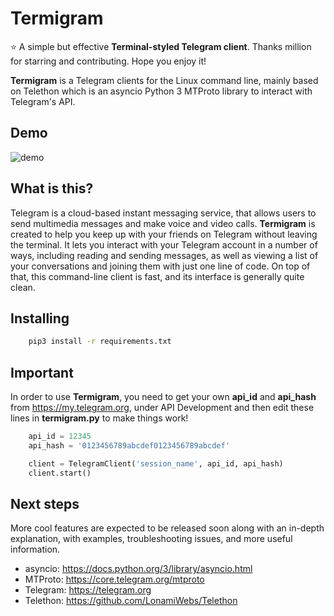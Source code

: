 Termigram
========

  ⭐️ A simple but effective **Terminal-styled Telegram client**. Thanks million for starring and contributing. Hope you enjoy it!

**Termigram** is a Telegram clients for the Linux command line, mainly based on Telethon which is an asyncio Python 3 MTProto library to interact with Telegram's API.

Demo
-------------

![demo](https://raw.githubusercontent.com/tjeubaoit/termigram/master/termigram_demo.gif)

What is this?
-------------

Telegram is a cloud-based instant messaging service, that allows users to send multimedia messages and make voice and video calls. **Termigram** is created to help you keep up with your friends on Telegram without leaving the terminal. It lets you interact with your Telegram account in a number of ways, including reading and sending messages, as well as viewing a list of your conversations and joining them with just one line of code. On top of that, this command-line client is fast, and its interface is generally quite clean.


Installing
----------

```sh
    pip3 install -r requirements.txt
```


Important
-----------------

In order to use **Termigram**, you need to get your own **api_id** and
**api_hash** from https://my.telegram.org, under API Development and then edit these lines in **termigram.py** to make things work!

```python
    api_id = 12345
    api_hash = '0123456789abcdef0123456789abcdef'

    client = TelegramClient('session_name', api_id, api_hash)
    client.start()
```


Next steps
----------

More cool features are expected to be released soon along with an in-depth explanation, with examples, troubleshooting issues, and more useful information.

- asyncio: https://docs.python.org/3/library/asyncio.html
- MTProto: https://core.telegram.org/mtproto
- Telegram: https://telegram.org
- Telethon: https://github.com/LonamiWebs/Telethon




